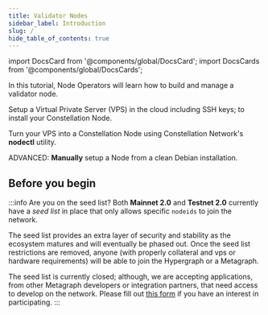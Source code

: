 ```yaml
---
title: Validator Nodes
sidebar_label: Introduction
slug: /
hide_table_of_contents: true
---
```


import DocsCard from '@components/global/DocsCard';
import DocsCards from '@components/global/DocsCards';

<head>
  <title>Run a Validator Node</title>
  <meta
    name="description"
    content="Welcome to Constellation Network Validator Node Documentation Site."
  />
</head>

In this tutorial, Node Operators will learn how to build and manage a validator node.


<DocsCards>
  <DocsCard header="Build a VPS" href="validator/getting-started" img="/img/validator_nodes/cloud.png">
    <p>Setup a Virtual Private Server (VPS) in the cloud including SSH keys; to install your Constellation Node.</p>
  </DocsCard>

  <DocsCard header="NODECTL User Guide" href="automated/nodectl" img="/img/validator_nodes/nodes_logo.jpg">
    <p>Turn your VPS into a Constellation Node using Constellation Network's <b>nodectl</b> utility.</p>
  </DocsCard>

  <DocsCard header="Manual Installation" href="manual/manual-install-getting-started" img="/img/validator_nodes/hard_hat.png">
    <p>ADVANCED: <b>Manually</b> setup a Node from a clean Debian installation.</p>
  </DocsCard>
</DocsCards>

## Before you begin

:::info Are you on the seed list?
Both **Mainnet 2.0** and **Testnet 2.0** currently have a *seed list* in place that only allows specific `nodeids` to join the network. 

The seed list provides an extra layer of security and stability as the ecosystem matures and will eventually be phased out.  Once the seed list restrictions are removed, anyone (with properly collateral and vps or hardware requirements) will be able to join the Hypergraph or a Metagraph. 

The seed list is currently closed; although, we are accepting applications, from other Metagraph developers or integration partners, that need access to develop on the network. Please fill out [this form](https://airtable.com/shroR5bXszQXdh6dn) if you have an interest in participating.
:::